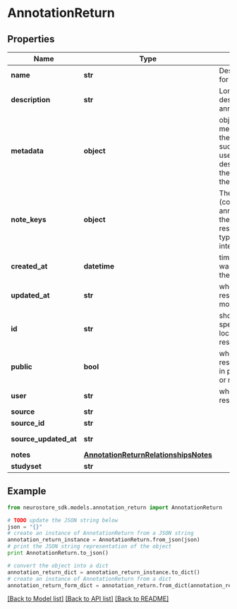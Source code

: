 # AnnotationReturn


## Properties
Name | Type | Description | Notes
------------ | ------------- | ------------- | -------------
**name** | **str** | Descriptive name for the annotation. | [optional] 
**description** | **str** | Long form description of the annotation. | [optional] 
**metadata** | **object** | object describing metadata about the annotation, such as software used or descriptions of the keys used in the annotation. | [optional] 
**note_keys** | **object** | The keys (columns) in the annotation and the key&#39;s respective data type (such as an integer or string). | [optional] 
**created_at** | **datetime** | time the resource was created on the database | [optional] [readonly] 
**updated_at** | **str** | when was the resource last modified/updated. | [optional] [readonly] 
**id** | **str** | short UUID specifying the location of this resource | [optional] 
**public** | **bool** | whether the resource is listed in public searches or not | [optional] [default to True]
**user** | **str** | who owns the resource | [optional] [readonly] 
**source** | **str** |  | [optional] 
**source_id** | **str** |  | [optional] 
**source_updated_at** | **str** |  | [optional] [readonly] 
**notes** | [**AnnotationReturnRelationshipsNotes**](AnnotationReturnRelationshipsNotes.md) |  | [optional] 
**studyset** | **str** |  | [optional] 

## Example

```python
from neurostore_sdk.models.annotation_return import AnnotationReturn

# TODO update the JSON string below
json = "{}"
# create an instance of AnnotationReturn from a JSON string
annotation_return_instance = AnnotationReturn.from_json(json)
# print the JSON string representation of the object
print AnnotationReturn.to_json()

# convert the object into a dict
annotation_return_dict = annotation_return_instance.to_dict()
# create an instance of AnnotationReturn from a dict
annotation_return_form_dict = annotation_return.from_dict(annotation_return_dict)
```
[[Back to Model list]](../README.md#documentation-for-models) [[Back to API list]](../README.md#documentation-for-api-endpoints) [[Back to README]](../README.md)


